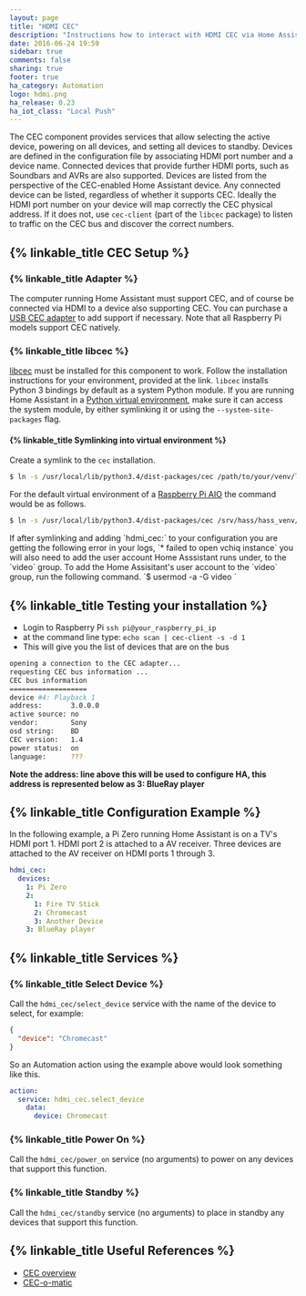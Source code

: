 ```yaml
---
layout: page
title: "HDMI CEC"
description: "Instructions how to interact with HDMI CEC via Home Assistant."
date: 2016-06-24 19:59
sidebar: true
comments: false
sharing: true
footer: true
ha_category: Automation
logo: hdmi.png
ha_release: 0.23
ha_iot_class: "Local Push"
---
```


The CEC component provides services that allow selecting the active device, powering on all devices, and setting all devices to standby. Devices are defined in the configuration file by associating HDMI port number and a device name. Connected devices that provide further HDMI ports, such as Soundbars and AVRs are also supported. Devices are listed from the perspective of the CEC-enabled Home Assistant device. Any connected device can be listed, regardless of whether it supports CEC. Ideally the HDMI port number on your device will map correctly the CEC physical address. If it does not, use `cec-client` (part of the `libcec` package) to listen to traffic on the CEC bus and discover the correct numbers.

## {% linkable_title CEC Setup %}

### {% linkable_title Adapter %}

The computer running Home Assistant must support CEC, and of course be connected via HDMI to a device also supporting CEC. You can purchase a [USB CEC adapter](https://www.pulse-eight.com/p/104/usb-hdmi-cec-adapter) to add support if necessary. Note that all Raspberry Pi models support CEC natively.

### {% linkable_title libcec %}

[libcec](https://github.com/Pulse-Eight/libcec) must be installed for this component to work. Follow the installation instructions for your environment, provided at the link. `libcec` installs Python 3 bindings by default as a system Python module. If you are running Home Assistant in a [Python virtual environment](/getting-started/installation-virtualenv/), make sure it can access the system module, by either symlinking it or using the `--system-site-packages` flag.

#### {% linkable_title Symlinking into virtual environment %}

Create a symlink to the `cec` installation.
 
```bash
$ ln -s /usr/local/lib/python3.4/dist-packages/cec /path/to/your/venv/lib/python3.4/site-packages
```

For the default virtual environment of a [Raspberry Pi AIO](/getting-started/installation-raspberry-pi-all-in-one/) the command would be as follows.

```bash
$ ln -s /usr/local/lib/python3.4/dist-packages/cec /srv/hass/hass_venv/lib/python3.4/site-packages
```

<p class='note'>If after symlinking and adding `hdmi_cec:` to your configuration you are getting the following error in your logs, 
`* failed to open vchiq instance` you will also need to add the user account Home Asssistant runs under, to the `video` group. To add the Home Assisitant's user account to the `video` group, run the following command. `$ usermod -a -G video <hass_user_account>`
</p>

## {% linkable_title Testing your installation %}

*  Login to Raspberry Pi `ssh pi@your_raspberry_pi_ip`
*  at the command line type: `echo scan | cec-client -s -d 1`
*  This will give you the list of devices that are on the bus

```bash
opening a connection to the CEC adapter...
requesting CEC bus information ...
CEC bus information
===================
device #4: Playback 1
address:       3.0.0.0
active source: no
vendor:        Sony
osd string:    BD
CEC version:   1.4
power status:  on
language:      ???
```

**Note the address: line above this will be used to configure HA, this address is represented below as 3: BlueRay player**

## {% linkable_title Configuration Example %}

In the following example, a Pi Zero running Home Assistant is on a TV's HDMI port 1. HDMI port 2 is attached to a AV receiver. Three devices are attached to the AV receiver on HDMI ports 1 through 3.

```yaml
hdmi_cec:
  devices:
    1: Pi Zero
    2:
      1: Fire TV Stick
      2: Chromecast
      3: Another Device
    3: BlueRay player
```

## {% linkable_title Services %}

### {% linkable_title Select Device %}

Call the `hdmi_cec/select_device` service with the name of the device to select, for example:

```json
{
  "device": "Chromecast"
}
```
So an Automation action using the example above would look something like this.

```yaml
action:
  service: hdmi_cec.select_device
    data:
      device: Chromecast
```
      
### {% linkable_title Power On %}

Call the `hdmi_cec/power_on` service (no arguments) to power on any devices that support this function.

### {% linkable_title Standby %}

Call the `hdmi_cec/standby` service (no arguments) to place in standby any devices that support this function.

## {% linkable_title Useful References %}

* [CEC overview](http://wiki.kwikwai.com/index.php?title=The_HDMI-CEC_bus)
* [CEC-o-matic](http://www.cec-o-matic.com/)
